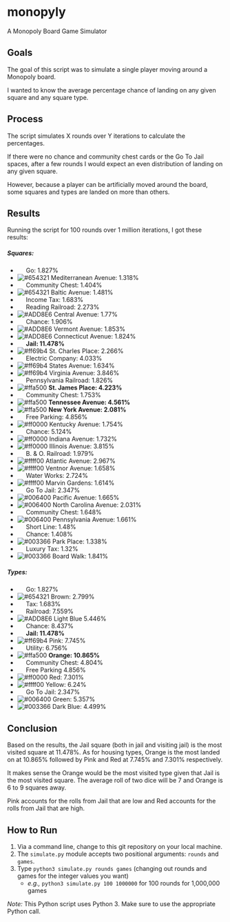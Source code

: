 # monopyly
A Monopoly Board Game Simulator

## Goals
The goal of this script was to simulate a single player moving around a Monopoly board.

I wanted to know the average percentage chance of landing on any given square 
and any square type.

## Process
The script simulates X rounds over Y iterations to calculate the percentages.

If there were no chance and community chest cards or the Go To Jail spaces, after a few rounds 
I would expect an even distribution of landing on any given square.

However, because a player can be artificially moved around the board, some squares and types
are landed on more than others.

## Results
Running the script for 100 rounds over 1 million iterations, I got these results:

##### Squares:
- &nbsp;&nbsp;&nbsp;&nbsp; Go: 1.827%
- ![#654321](https://placehold.it/15/654321/000000?text=+) Mediterranean Avenue: 1.318%
- &nbsp;&nbsp;&nbsp;&nbsp; Community Chest: 1.404%
- ![#654321](https://placehold.it/15/654321/000000?text=+) Baltic Avenue: 1.481%
- &nbsp;&nbsp;&nbsp;&nbsp; Income Tax: 1.683%
- &nbsp;&nbsp;&nbsp;&nbsp; Reading Railroad: 2.273%
- ![#ADD8E6](https://placehold.it/15/ADD8E6/000000?text=+) Central Avenue: 1.77%
- &nbsp;&nbsp;&nbsp;&nbsp; Chance: 1.906%
- ![#ADD8E6](https://placehold.it/15/ADD8E6/000000?text=+) Vermont Avenue: 1.853%
- ![#ADD8E6](https://placehold.it/15/ADD8E6/000000?text=+) Connecticut Avenue: 1.824%
- &nbsp;&nbsp;&nbsp;&nbsp; **Jail: 11.478%**
- ![#ff69b4](https://placehold.it/15/ff69b4/000000?text=+) St. Charles Place: 2.266%
- &nbsp;&nbsp;&nbsp;&nbsp; Electric Company: 4.033%
- ![#ff69b4](https://placehold.it/15/ff69b4/000000?text=+) States Avenue: 1.634%
- ![#ff69b4](https://placehold.it/15/ff69b4/000000?text=+) Virginia Avenue: 3.846%
- &nbsp;&nbsp;&nbsp;&nbsp; Pennsylvania Railroad: 1.826%
- ![#ffa500](https://placehold.it/15/ffa500/000000?text=+) **St. James Place: 4.223%**
- &nbsp;&nbsp;&nbsp;&nbsp; Community Chest: 1.753%
- ![#ffa500](https://placehold.it/15/ffa500/000000?text=+) **Tennessee Avenue: 4.561%**
- ![#ffa500](https://placehold.it/15/ffa500/000000?text=+) **New York Avenue: 2.081%**
- &nbsp;&nbsp;&nbsp;&nbsp; Free Parking: 4.856%
- ![#ff0000](https://placehold.it/15/ff0000/000000?text=+) Kentucky Avenue: 1.754%
- &nbsp;&nbsp;&nbsp;&nbsp; Chance: 5.124%
- ![#ff0000](https://placehold.it/15/ff0000/000000?text=+) Indiana Avenue: 1.732%
- ![#ff0000](https://placehold.it/15/ff0000/000000?text=+) Illinois Avenue: 3.815%
- &nbsp;&nbsp;&nbsp;&nbsp; B. & O. Railroad: 1.979%
- ![#ffff00](https://placehold.it/15/ffff00/000000?text=+) Atlantic Avenue: 2.967%
- ![#ffff00](https://placehold.it/15/ffff00/000000?text=+) Ventnor Avenue: 1.658%
- &nbsp;&nbsp;&nbsp;&nbsp; Water Works: 2.724%
- ![#ffff00](https://placehold.it/15/ffff00/000000?text=+) Marvin Gardens: 1.614%
- &nbsp;&nbsp;&nbsp;&nbsp; Go To Jail: 2.347%
- ![#006400](https://placehold.it/15/006400/000000?text=+) Pacific Avenue: 1.665%
- ![#006400](https://placehold.it/15/006400/000000?text=+) North Carolina Avenue: 2.031%
- &nbsp;&nbsp;&nbsp;&nbsp; Community Chest: 1.648%
- ![#006400](https://placehold.it/15/006400/000000?text=+) Pennsylvania Avenue: 1.661%
- &nbsp;&nbsp;&nbsp;&nbsp; Short Line: 1.48%
- &nbsp;&nbsp;&nbsp;&nbsp; Chance: 1.408%
- ![#003366](https://placehold.it/15/003366/000000?text=+) Park Place: 1.338%
- &nbsp;&nbsp;&nbsp;&nbsp; Luxury Tax: 1.32%
- ![#003366](https://placehold.it/15/003366/000000?text=+) Board Walk: 1.841%

##### Types:
- &nbsp;&nbsp;&nbsp;&nbsp; Go: 1.827%
- ![#654321](https://placehold.it/15/654321/000000?text=+) Brown: 2.799%
- &nbsp;&nbsp;&nbsp;&nbsp; Tax: 1.683%
- &nbsp;&nbsp;&nbsp;&nbsp; Railroad: 7.559%
- ![#ADD8E6](https://placehold.it/15/ADD8E6/000000?text=+) Light Blue 5.446%
- &nbsp;&nbsp;&nbsp;&nbsp; Chance: 8.437%
- &nbsp;&nbsp;&nbsp;&nbsp; **Jail: 11.478%**
- ![#ff69b4](https://placehold.it/15/ff69b4/000000?text=+) Pink: 7.745%
- &nbsp;&nbsp;&nbsp;&nbsp; Utility: 6.756%
- ![#ffa500](https://placehold.it/15/ffa500/000000?text=+) **Orange: 10.865%**
- &nbsp;&nbsp;&nbsp;&nbsp; Community Chest: 4.804%
- &nbsp;&nbsp;&nbsp;&nbsp; Free Parking 4.856%
- ![#ff0000](https://placehold.it/15/ff0000/000000?text=+) Red: 7.301%
- ![#ffff00](https://placehold.it/15/ffff00/000000?text=+) Yellow: 6.24%
- &nbsp;&nbsp;&nbsp;&nbsp; Go To Jail: 2.347%
- ![#006400](https://placehold.it/15/006400/000000?text=+) Green: 5.357%
- ![#003366](https://placehold.it/15/003366/000000?text=+) Dark Blue: 4.499%

## Conclusion
Based on the results, the Jail square (both in jail and visiting jail) is the most
visited square at 11.478%. As for housing types, Orange is the most landed on at 
10.865% followed by Pink and Red at 7.745% and 7.301% respectively.

It makes sense the Orange would be the most visited type given that Jail is the most
visited square. The average roll of two dice will be 7 and Orange is 6 to 9 squares away.

Pink accounts for the rolls from Jail that are low and Red accounts for the rolls 
from Jail that are high.

## How to Run
1. Via a command line, change to this git repository on your local machine.
2. The `simulate.py` module accepts two positional arguments: `rounds` and `games`.
3. Type `python3 simulate.py rounds games` (changing out rounds and games for the integer values you want)
    - *e.g.,* `python3 simulate.py 100 1000000` for 100 rounds for 1,000,000 games
    
*Note:* This Python script uses Python 3. Make sure to use the appropriate Python call.